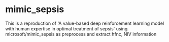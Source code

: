 # mimic_sepsis
This is a reproduction of 'A value-based deep reinforcement learning model with human expertise in optimal treatment of sepsis' using microsoft/mimic_sepsis as preprocess 
and extract hfnc, NIV information 
